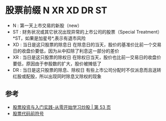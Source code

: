 # 股票前缀 N XR XD DR ST

- N : 第一天上市交易的新股（new）
- ST : 财务状况或其它状况出现异常的上市公司的股票（Special Treatment）
  \*ST，如果是加星号\*,表示有退市风险
- XD : 当日是这只股票的除息日
  在除息日的当天，股价的基准价比前一个交易日的收盘价要低，因为从中扣除了利息这一部分的差价
- XR : 当日是这只股票的除权日
  在除权日当天，股价也比前一交易日的收盘价要低，原因由于参股数的扩大，股价被摊低了
- DR : 当日是这只股票的除息、除权日
  有些上市公司分配时不仅派息而且送转红股或配股，所以出现同时除息又除权的现象

## 参考

- [股票投资与入门实践-从零开始学习炒股 | 第 53 页](#)
- [股票代码前符号](https://jingyan.baidu.com/article/fcb5aff7ae1728edaa4a71b9.html)
